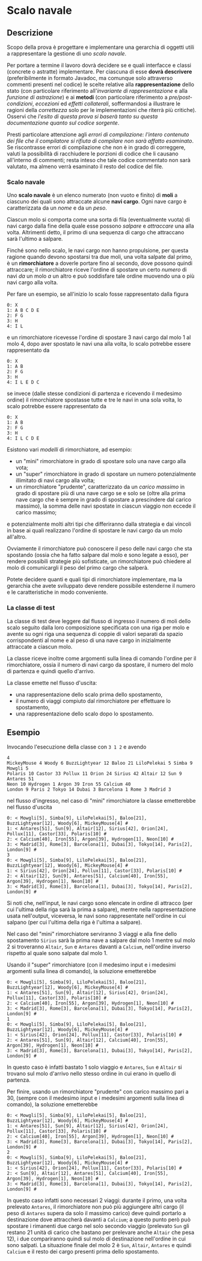 # Scalo navale

## Descrizione

Scopo della prova è progettare e implementare una gerarchia di oggetti utili a
rappresentare la gestione di uno *scalo navale*.

Per portare a termine il lavoro dovrà decidere se e quali interfacce e classi
(concrete o astratte) implementare. Per ciascuna di esse **dovrà descrivere**
(preferibilmente in formato Javadoc, ma comunque solo attraverso commenti
presenti nel codice) le scelte relative alla **rappresentazione** dello stato
(con particolare riferimento all'*invariante di rappresentazione* e alla
*funzione di astrazione*) e ai **metodi** (con particolare riferimento a
*pre/post-condizioni*, *eccezioni* ed *effetti collaterali*, soffermandosi a
illustrare le ragioni della *correttezza* solo per le implementazioni che
riterrà più critiche). Osservi che *l'esito di questa prova si baserà tanto su
questa documentazione quanto sul codice sorgente*.

Presti particolare attenzione agli *errori di compilazione: l'intero contenuto
dei file che il compilatore si rifiuta di compilare non sarà affatto esaminato*.
Se riscontrasse errori di compilazione che non è in grado di correggere, valuti
la possibilità di racchiudere le porzioni di codice che li causano all'interno
di commenti; resta inteso che tale codice commentato non sarà valutato, ma
almeno verrà esaminato il resto del codice del file.

### Scalo navale

Uno **scalo navale** è un elenco numerato (non vuoto e finito) di **moli** a
ciascuno dei quali sono attraccate alcune **navi cargo**. Ogni nave cargo è
caratterizzata da un *nome* e da un *peso*. 

Ciascun molo si comporta come una sorta di fila (eventualmente vuota) di navi cargo
dalla fine della quale esse possono *salpare* e *attraccare* una alla volta.
Altrimenti detto, il primo di una sequenza di cargo che attraccano sarà l'ultimo
a salpare.

Finché sono nello scalo, le navi cargo non hanno propulsione, per questa ragione
quando devono spostarsi tra due moli, una volta salpate dal primo, è un
**rimorchiatore** a doverle portare fino al secondo, dove possono quindi
attraccare; il rimorchiatore riceve l'ordine di spostare un certo *numero* di
navi *da* un molo *a* un altro e può soddisfare tale ordine muovendo una o più
navi cargo alla volta.

Per fare un esempio, se all'inizio lo scalo fosse rappresentato dalla figura

    0: X
    1: A B C D E
    2: F G
    3: H
    4: I L

e un rimorchiatore ricevesse l'ordine di spostare 3 navi cargo dal molo 1 al
molo 4, dopo aver spostato le navi una alla volta, lo scalo potrebbe essere
rappresentato da

    0: X
    1: A B
    2: F G
    3: H
    4: I L E D C

se invece (dalle stesse condizioni di partenza e ricevendo il medesimo ordine)
il rimorchiatore spostasse tutte e tre le navi in una sola volta, lo scalo
potrebbe essere rappresentato da

    0: X
    1: A B 
    2: F G
    3: H
    4: I L C D E

Esistono vari *modelli* di rimorchiatore, ad esempio:

* un "mini" rimorchiatore in grado di spostare solo una nave cargo alla vota;
* un "super" rimorchiatore in grado di spostare un numero potenzialmente
  illimitato di navi cargo alla volta;
* un rimorchiatore "prudente", caratterizzato da un *carico massimo* in grado di
  spostare più di una nave cargo se e solo se (oltre alla prima nave cargo che è
  sempre in grado di spostare a prescindere dal carico massimo), la somma delle
  navi spostate in ciascun viaggio non eccede il carico massimo;

e potenzialmente molti altri tipi che differiranno dalla strategia e dai vincoli
in base ai quali realizzano l'ordine di spostare le navi cargo da un molo
all'altro.

Ovviamente il rimorchiatore può conoscere il peso delle navi cargo che sta
spostando (ossia che ha fatto salpare dal molo e sono legate a esso), per
rendere possibili strategie più sofisticate, un rimorchiatore può chiedere al
molo di comunicargli il peso del primo cargo che salperà.

Potete decidere quanti e quali tipi di rimorchiatore implementare, ma la
gerarchia che avete sviluppato deve rendere possibile estenderne il numero e le
caratteristiche in modo conveniente.

### La classe di test

La classe di test deve leggere dal flusso di ingresso il numero di moli dello
scalo seguito dalla loro composizione specificata con una riga per molo e avente
su ogni riga una sequenza di coppie di valori separati da spazio corrispondenti
al nome e al peso di una nave cargo in inizialmente attraccate a ciascun molo.

La classe riceve inoltre come argomenti sulla linea di comando l'ordine per il
rimorchiatore, ossia il numero di navi cargo da spostare, il numero del molo di
partenza e quindi quello d'arrivo.

La classe emette nel flusso d'uscita:

* una rappresentazione dello scalo prima dello spostamento,
* il numero di viaggi compiuto dal rimorchiatore per effettuare lo spostamento,
* una rappresentazione dello scalo dopo lo spostamento.

## Esempio

Invocando l'esecuzione della classe con `3 1 2` e avendo

    4
    MickeyMouse 4 Woody 6 BuzzLightyear 12 Baloo 21 LiloPelekai 5 Simba 9 Mowgli 5
    Polaris 10 Castor 33 Pollux 11 Orion 24 Sirius 42 Altair 12 Sun 9 Antares 51
    Neon 10 Hydrogen 1 Argon 39 Iron 55 Calcium 40 
    London 9 Paris 2 Tokyo 14 Dubai 3 Barcelona 1 Rome 3 Madrid 3

nel flusso d'ingresso, nel caso di "mini" rimorchiatore la classe emetterebbe
nel flusso d'uscita

    0: < Mowgli[5], Simba[9], LiloPelekai[5], Baloo[21], BuzzLightyear[12], Woody[6], MickeyMouse[4] #
    1: < Antares[51], Sun[9], Altair[12], Sirius[42], Orion[24], Pollux[11], Castor[33], Polaris[10] #
    2: < Calcium[40], Iron[55], Argon[39], Hydrogen[1], Neon[10] #
    3: < Madrid[3], Rome[3], Barcelona[1], Dubai[3], Tokyo[14], Paris[2], London[9] #
    3
    0: < Mowgli[5], Simba[9], LiloPelekai[5], Baloo[21], BuzzLightyear[12], Woody[6], MickeyMouse[4] #
    1: < Sirius[42], Orion[24], Pollux[11], Castor[33], Polaris[10] #
    2: < Altair[12], Sun[9], Antares[51], Calcium[40], Iron[55], Argon[39], Hydrogen[1], Neon[10] #
    3: < Madrid[3], Rome[3], Barcelona[1], Dubai[3], Tokyo[14], Paris[2], London[9] #

Si noti che, nell'input, le navi cargo sono elencate in ordine di attracco (per
cui l'ultima della riga sarà la prima a salpare), mentre nella rappresentazione
usata nell'output, viceversa, le navi sono rappresentate nell'ordine in cui
salpano (per cui l'ultima della riga è l'ultima a salpare). 

Nel caso del "mini" rimorchiatore serviranno 3 viaggi e alla fine dello
spostamento `Sirius` sarà la prima nave a salpare dal molo 1 mentre sul molo 2
si troveranno `Altair`, `Sun` e `Antares` davanti a `Calcium`, nell'ordine
inverso rispetto al quale sono salpate dal molo 1.

Usando il "super" rimorchiatore (con il medesimo input e i medesimi argomenti
sulla linea di comando), la soluzione emetterebbe

    0: < Mowgli[5], Simba[9], LiloPelekai[5], Baloo[21], BuzzLightyear[12], Woody[6], MickeyMouse[4] #
    1: < Antares[51], Sun[9], Altair[12], Sirius[42], Orion[24], Pollux[11], Castor[33], Polaris[10] #
    2: < Calcium[40], Iron[55], Argon[39], Hydrogen[1], Neon[10] #
    3: < Madrid[3], Rome[3], Barcelona[1], Dubai[3], Tokyo[14], Paris[2], London[9] #
    1
    0: < Mowgli[5], Simba[9], LiloPelekai[5], Baloo[21], BuzzLightyear[12], Woody[6], MickeyMouse[4] #
    1: < Sirius[42], Orion[24], Pollux[11], Castor[33], Polaris[10] #
    2: < Antares[51], Sun[9], Altair[12], Calcium[40], Iron[55], Argon[39], Hydrogen[1], Neon[10] #
    3: < Madrid[3], Rome[3], Barcelona[1], Dubai[3], Tokyo[14], Paris[2], London[9] #

In questo caso è infatti bastato 1 solo viaggio e `Antares`, `Sun` e `Altair` si
trovano sul molo d'arrivo nello stesso ordine in cui erano in quello di
partenza.

Per finire, usando un rimorchiatore "prudente" con carico massimo pari a 30,
(sempre con il medesimo input e i medesimi argomenti sulla linea di comando), la
soluzione emetterebbe

    0: < Mowgli[5], Simba[9], LiloPelekai[5], Baloo[21], BuzzLightyear[12], Woody[6], MickeyMouse[4] #
    1: < Antares[51], Sun[9], Altair[12], Sirius[42], Orion[24], Pollux[11], Castor[33], Polaris[10] #
    2: < Calcium[40], Iron[55], Argon[39], Hydrogen[1], Neon[10] #
    3: < Madrid[3], Rome[3], Barcelona[1], Dubai[3], Tokyo[14], Paris[2], London[9] #
    2
    0: < Mowgli[5], Simba[9], LiloPelekai[5], Baloo[21], BuzzLightyear[12], Woody[6], MickeyMouse[4] #
    1: < Sirius[42], Orion[24], Pollux[11], Castor[33], Polaris[10] #
    2: < Sun[9], Altair[12], Antares[51], Calcium[40], Iron[55], Argon[39], Hydrogen[1], Neon[10] #
    3: < Madrid[3], Rome[3], Barcelona[1], Dubai[3], Tokyo[14], Paris[2], London[9] #

In questo caso infatti sono necessari 2 viaggi: durante il primo, una volta
prelevato `Antares`, il rimorchiatore non può più aggiungere altri cargo (il
peso di `Antares` supera da solo il massimo carico) deve quindi portarlo a
destinazione dove attraccherà davanti a `Calcium`; a questo punto però può
spostare i rimanenti due cargo nel solo secondo viaggio (prelevato `Sun` gli
restano 21 unità di carico che bastano per prelevare anche `Altair` che pesa
12), i due compariranno quindi sul molo di destinazione nell'ordine in cui sono
salpati. La situazione finale del molo 2 è `Sun`, `Altair`, `Antares` e quindi
`Calcium` e il resto dei cargo presenti prima dello spostamento.